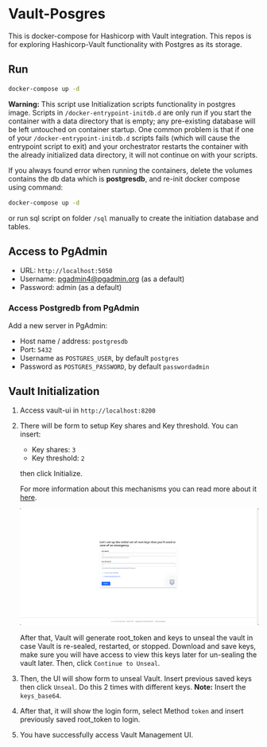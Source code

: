 # Vault-Posgres

This is docker-compose for Hashicorp with Vault integration.
This repos is for exploring Hashicorp-Vault functionality with Postgres as its storage.

## Run

```sh
docker-compose up -d
```

**Warning:** This script use Initialization scripts functionality in postgres image. Scripts in ```/docker-entrypoint-initdb.d``` are only run if you start the container with a data directory that is empty; any pre-existing database will be left untouched on container startup. One common problem is that if one of your ```/docker-entrypoint-initdb.d``` scripts fails (which will cause the entrypoint script to exit) and your orchestrator restarts the container with the already initialized data directory, it will not continue on with your scripts.

If you always found error when running the containers, delete the volumes contains the db data which is **postgresdb**, and re-init docker compose using command:

```sh
docker-compose up -d
```

or run sql script on folder ```/sql``` manually to create the initiation database and tables.

## Access to PgAdmin

- URL: ``http://localhost:5050``
- Username: <pgadmin4@pgadmin.org> (as a default)
- Password: admin (as a default)

### Access Postgredb from PgAdmin

Add a new server in PgAdmin:

- Host name / address: ``postgresdb``
- Port: ``5432``
- Username as ``POSTGRES_USER``, by default ``postgres``
- Password as ``POSTGRES_PASSWORD``, by default ``passwordadmin``

## Vault Initialization

1. Access vault-ui in ``http://localhost:8200``

2. There will be form to setup Key shares and Key threshold. You can insert:

    - Key shares: ``3``
    - Key threshold: ``2``

    then click Initialize.

    For more information about this mechanisms you can read more about it [here](https://developer.hashicorp.com/vault/docs/commands/operator/init).

    ![Init Vault Web UI](./images/web-init.png)

    After that, Vault will generate root_token and keys to unseal the vault in case Vault is re-sealed, restarted, or stopped. Download and save keys, make sure you will have access to view this keys later for un-sealing the vault later. Then, click ``Continue to Unseal``.

3. Then, the UI will show form to unseal Vault. Insert previous saved keys then click ``Unseal``. Do this 2 times with different keys.
    **Note:** Insert the ``keys_base64``.

4. After that, it will show the login form, select Method ``token`` and insert previously saved root_token to login.

5. You have successfully access Vault Management UI.